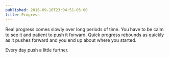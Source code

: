 ```yaml
---
published: 2016-09-16T23:04:51-05:00
title: Progress
---
```

Real progress comes slowly over long periods of time. You have to be calm to see it and patient to push it forward. Quick progress rebounds as quickly as it pushes forward and you end up about where you started.

Every day push a little further.